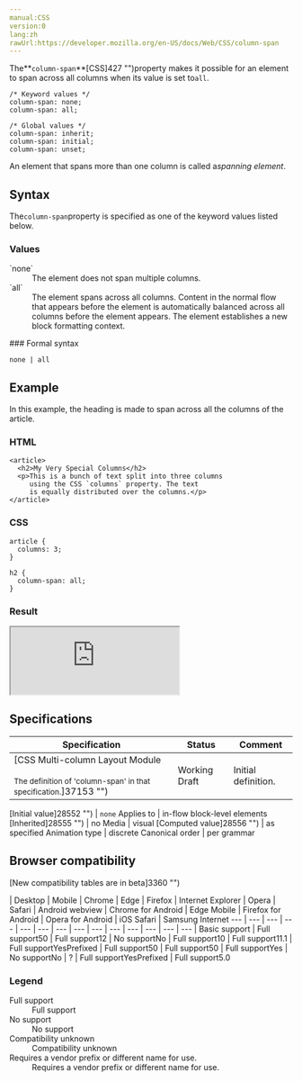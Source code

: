 ```yaml
---
manual:CSS
version:0
lang:zh
rawUrl:https://developer.mozilla.org/en-US/docs/Web/CSS/column-span
---
```






The**`column-span`**[CSS]427 "")property makes it possible for an element to span across all columns when its value is set to`all`.


```
/* Keyword values */
column-span: none;
column-span: all;

/* Global values */
column-span: inherit;
column-span: initial;
column-span: unset;
```


An element that spans more than one column is called a*spanning element*.


## Syntax<a name="Syntax"></a>


The`column-span`property is specified as one of the keyword values listed below.


### Values<a name="Values"></a>
<dl><dt id=''>`none`</dt><dd>The element does not span multiple columns.</dd><dt id=''>`all`</dt><dd>The element spans across all columns. Content in the normal flow that appears before the element is automatically balanced across all columns before the element appears. The element establishes a new block formatting context.</dd></dl>
### Formal syntax<a name="Formal_syntax"></a>

```
none | all
```

## Example<a name="Example"></a>


In this example, the heading is made to span across all the columns of the article.


### HTML<a name="HTML"></a>

```
<article>
  <h2>My Very Special Columns</h2>
  <p>This is a bunch of text split into three columns
     using the CSS `columns` property. The text
     is equally distributed over the columns.</p>
</article>
```

### CSS<a name="CSS"></a>

```
article {
  columns: 3;
}

h2 {
  column-span: all;
}
```

### Result<a name="Result"></a>


<iframe src='https://mdn.mozillademos.org/en-US/docs/Web/CSS/column-span$samples/Example?revision=1362969' width='auto' height='120'></iframe>



## Specifications<a name="Specifications"></a>

Specification | Status | Comment 
 ---  |  ---  |  ---  | 
[CSS Multi-column Layout Module<br></br><small>The definition of &#39;column-span&#39; in that specification.</small>]37153 "") | Working Draft | Initial definition. 


[Initial value]28552 "") | `none` 
Applies to | in-flow block-level elements 
[Inherited]28555 "") | no 
Media | visual 
[Computed value]28556 "") | as specified 
Animation type | discrete 
Canonical order | per grammar 


## Browser compatibility<a name="Browser_compatibility"></a>
[New compatibility tables are in beta<i></i>]3360 "")

 | <abbr>Desktop<i></i></abbr> | <abbr>Mobile<i></i></abbr> 
 | <abbr>Chrome<i></i></abbr> | <abbr>Edge<i></i></abbr> | <abbr>Firefox<i></i></abbr> | <abbr>Internet Explorer<i></i></abbr> | <abbr>Opera<i></i></abbr> | <abbr>Safari<i></i></abbr> | <abbr>Android webview<i></i></abbr> | <abbr>Chrome for Android<i></i></abbr> | <abbr>Edge Mobile<i></i></abbr> | <abbr>Firefox for Android<i></i></abbr> | <abbr>Opera for Android<i></i></abbr> | <abbr>iOS Safari<i></i></abbr> | <abbr>Samsung Internet<i></i></abbr> 
 ---  |  ---  |  ---  |  ---  |  ---  |  ---  |  ---  |  ---  |  ---  |  ---  |  ---  |  ---  |  ---  |  ---  | 
Basic support | <abbr>Full support</abbr>50 | <abbr>Full support</abbr>12 | <abbr>No support</abbr>No | <abbr>Full support</abbr>10 | <abbr>Full support</abbr>11.1 | <abbr>Full support</abbr>Yes<abbr>Prefixed<i></i></abbr> | <abbr>Full support</abbr>50 | <abbr>Full support</abbr>50 | <abbr>Full support</abbr>Yes | <abbr>No support</abbr>No | <abbr>?</abbr> | <abbr>Full support</abbr>Yes<abbr>Prefixed<i></i></abbr> | <abbr>Full support</abbr>5.0 


### Legend<a name="Legend"></a>
<dl><dt id=''><abbr>Full support</abbr></dt><dd>Full support</dd><dt id=''><abbr>No support</abbr></dt><dd>No support</dd><dt id=''><abbr>Compatibility unknown</abbr></dt><dd>Compatibility unknown</dd><dt id=''><abbr>Requires a vendor prefix or different name for use.<i></i></abbr></dt><dd>Requires a vendor prefix or different name for use.</dd></dl>



